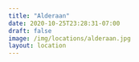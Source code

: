 ```yaml
---
title: "Alderaan"
date: 2020-10-25T23:28:31-07:00
draft: false
image: /img/locations/alderaan.jpg
layout: location
---
```


